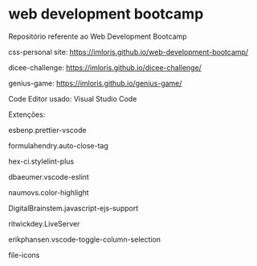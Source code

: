 # web development bootcamp
Repositório referente ao Web Development Bootcamp

css-personal site: https://imloris.github.io/web-development-bootcamp/

dicee-challenge: https://imloris.github.io/dicee-challenge/

genius-game: https://imloris.github.io/genius-game/

Code Editor usado: 
Visual Studio Code

Extenções:

esbenp.prettier-vscode

formulahendry.auto-close-tag

hex-ci.stylelint-plus

dbaeumer.vscode-eslint

naumovs.color-highlight

DigitalBrainstem.javascript-ejs-support 

ritwickdey.LiveServer

erikphansen.vscode-toggle-column-selection

file-icons

